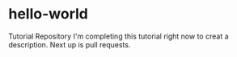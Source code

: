 # hello-world
Tutorial Repository 
I'm completing this tutorial right now to creat a description. Next up is pull requests. 
